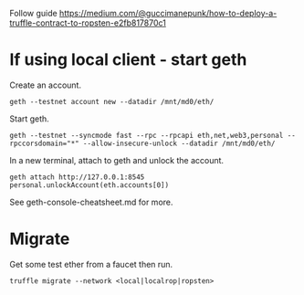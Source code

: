 Follow guide https://medium.com/@guccimanepunk/how-to-deploy-a-truffle-contract-to-ropsten-e2fb817870c1

# If using local client - start geth
Create an account.
```
geth --testnet account new --datadir /mnt/md0/eth/
```

Start geth.
```
geth --testnet --syncmode fast --rpc --rpcapi eth,net,web3,personal --rpccorsdomain="*" --allow-insecure-unlock --datadir /mnt/md0/eth/
```

In a new terminal, attach to geth and unlock the account.
```
geth attach http://127.0.0.1:8545
personal.unlockAccount(eth.accounts[0])
```
See geth-console-cheatsheet.md for more.

# Migrate
Get some test ether from a faucet then run.
```
truffle migrate --network <local|localrop|ropsten>
```

